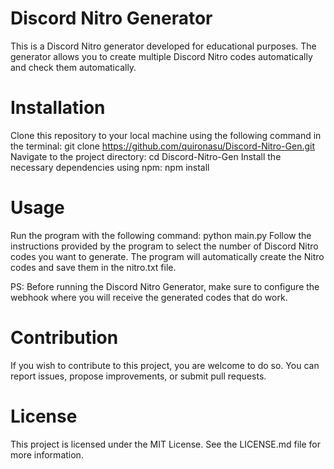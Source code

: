# Discord Nitro Generator
This is a Discord Nitro generator developed for educational purposes. The generator allows you to create multiple Discord Nitro codes automatically and check them automatically.

# Installation
Clone this repository to your local machine using the following command in the terminal:
git clone https://github.com/quironasu/Discord-Nitro-Gen.git
Navigate to the project directory:
cd Discord-Nitro-Gen
Install the necessary dependencies using npm:
npm install

# Usage
Run the program with the following command:
python main.py
Follow the instructions provided by the program to select the number of Discord Nitro codes you want to generate.
The program will automatically create the Nitro codes and save them in the nitro.txt file.

PS: Before running the Discord Nitro Generator, make sure to configure the webhook where you will receive the generated codes that do work.

# Contribution
If you wish to contribute to this project, you are welcome to do so. You can report issues, propose improvements, or submit pull requests.

# License
This project is licensed under the MIT License. See the LICENSE.md file for more information.

